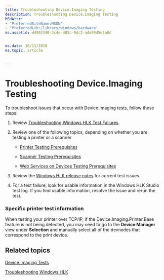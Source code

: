 ```yaml
---
title: Troubleshooting Device.Imaging Testing
description: Troubleshooting Device.Imaging Testing
MSHAttr:
- 'PreferredSiteName:MSDN'
- 'PreferredLib:/library/windows/hardware'
ms.assetid: d4903340-2c4e-485c-9dc2-ada99d5e5a0d


ms.date: 10/11/2018
ms.topic: article


---
```


# Troubleshooting Device.Imaging Testing


To troubleshoot issues that occur with Device.imaging tests, follow these steps:

1. Review [Troubleshooting Windows HLK Test Failures](../user/troubleshooting-windows-hlk-test-failures.md).

2. Review one of the following topics, depending on whether you are testing a printer or a scanner

   -   [Printer Testing Prerequisites](printer-testing-prerequisites.md)

   -   [Scanner Testing Prerequisites](scanner-testing-prerequisites.md)

   -   [Web Services on Devices Testing Prerequisites](web-services-on-devices-testing-prerequisites.md)

3. Review the [Windows HLK release notes](http://go.microsoft.com/fwlink/?LinkID=236110) for current test issues.

4. For a test failure, look for usable information in the Windows HLK Studio test log. If you find usable information, resolve the issue and rerun the test.

### <span id="Specific_printer_test_information"></span><span id="specific_printer_test_information"></span><span id="SPECIFIC_PRINTER_TEST_INFORMATION"></span>Specific printer test information

When testing your printer over TCP/IP, if the Device.Imaging.Printer.Base feature is not being detected, you may need to go to the **Device Manager** view under **Selection** and manually select all of the devnodes that correspond to the print device.

## <span id="related_topics"></span>Related topics


[Device.Imaging Tests](device-imaging-tests.md)

[Troubleshooting Windows HLK](../user/troubleshooting-windows-hlk.md)

 

 







